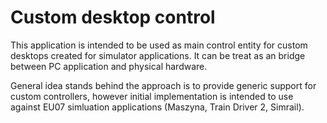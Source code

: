 # Custom desktop control

This application is intended to be used as main control entity for custom desktops created for simulator applications.
It can be treat as an bridge between PC application and physical hardware.

General idea stands behind the approach is to provide generic support for custom controllers, however initial implementation is intended to use against EU07 simluation applications (Maszyna, Train Driver 2, Simrail).
